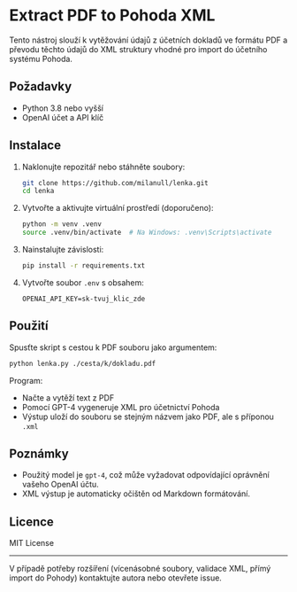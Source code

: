 # Extract PDF to Pohoda XML

Tento nástroj slouží k vytěžování údajů z účetních dokladů ve formátu PDF a převodu těchto údajů do XML struktury vhodné pro import do účetního systému Pohoda.

## Požadavky

* Python 3.8 nebo vyšší
* OpenAI účet a API klíč

## Instalace

1. Naklonujte repozitář nebo stáhněte soubory:

   ```bash
   git clone https://github.com/milanull/lenka.git
   cd lenka
   ```

2. Vytvořte a aktivujte virtuální prostředí (doporučeno):

   ```bash
   python -m venv .venv
   source .venv/bin/activate  # Na Windows: .venv\Scripts\activate
   ```

3. Nainstalujte závislosti:

   ```bash
   pip install -r requirements.txt
   ```

4. Vytvořte soubor `.env` s obsahem:

   ```env
   OPENAI_API_KEY=sk-tvuj_klic_zde
   ```

## Použití

Spusťte skript s cestou k PDF souboru jako argumentem:

```bash
python lenka.py ./cesta/k/dokladu.pdf
```

Program:

* Načte a vytěží text z PDF
* Pomocí GPT-4 vygeneruje XML pro účetnictví Pohoda
* Výstup uloží do souboru se stejným názvem jako PDF, ale s příponou `.xml`

## Poznámky

* Použitý model je `gpt-4`, což může vyžadovat odpovídající oprávnění vašeho OpenAI účtu.
* XML výstup je automaticky očištěn od Markdown formátování.

## Licence

MIT License

---

V případě potřeby rozšíření (vícenásobné soubory, validace XML, přímý import do Pohody) kontaktujte autora nebo otevřete issue.
